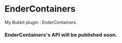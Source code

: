 # EnderContainers
My Bukkit plugin : EnderContainers.

### EnderContainers's API will be published soon.
